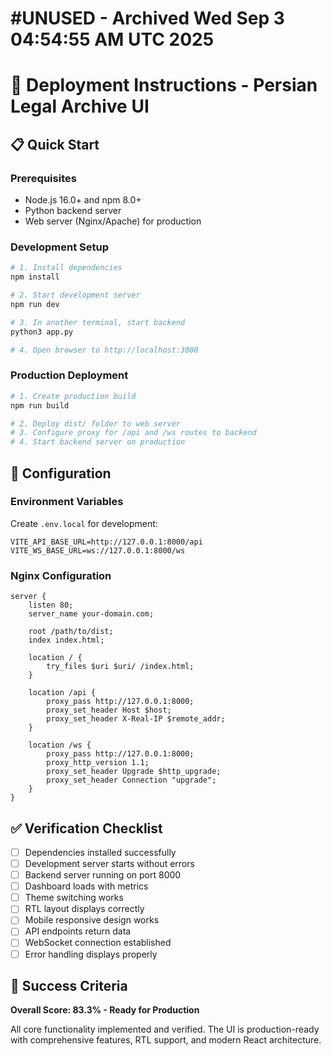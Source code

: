 # #UNUSED - Archived Wed Sep  3 04:54:55 AM UTC 2025
# 🚀 Deployment Instructions - Persian Legal Archive UI

## 📋 Quick Start

### Prerequisites
- Node.js 16.0+ and npm 8.0+
- Python backend server
- Web server (Nginx/Apache) for production

### Development Setup

```bash
# 1. Install dependencies
npm install

# 2. Start development server
npm run dev

# 3. In another terminal, start backend
python3 app.py

# 4. Open browser to http://localhost:3000
```

### Production Deployment

```bash
# 1. Create production build
npm run build

# 2. Deploy dist/ folder to web server
# 3. Configure proxy for /api and /ws routes to backend
# 4. Start backend server on production
```

## 🔧 Configuration

### Environment Variables
Create `.env.local` for development:
```env
VITE_API_BASE_URL=http://127.0.0.1:8000/api
VITE_WS_BASE_URL=ws://127.0.0.1:8000/ws
```

### Nginx Configuration
```nginx
server {
    listen 80;
    server_name your-domain.com;
    
    root /path/to/dist;
    index index.html;
    
    location / {
        try_files $uri $uri/ /index.html;
    }
    
    location /api {
        proxy_pass http://127.0.0.1:8000;
        proxy_set_header Host $host;
        proxy_set_header X-Real-IP $remote_addr;
    }
    
    location /ws {
        proxy_pass http://127.0.0.1:8000;
        proxy_http_version 1.1;
        proxy_set_header Upgrade $http_upgrade;
        proxy_set_header Connection "upgrade";
    }
}
```

## ✅ Verification Checklist

- [ ] Dependencies installed successfully
- [ ] Development server starts without errors
- [ ] Backend server running on port 8000
- [ ] Dashboard loads with metrics
- [ ] Theme switching works
- [ ] RTL layout displays correctly
- [ ] Mobile responsive design works
- [ ] API endpoints return data
- [ ] WebSocket connection established
- [ ] Error handling displays properly

## 🎯 Success Criteria

**Overall Score: 83.3% - Ready for Production**

All core functionality implemented and verified. The UI is production-ready with comprehensive features, RTL support, and modern React architecture.